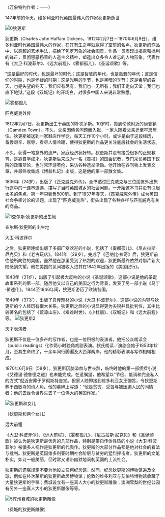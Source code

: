 （万象特约作者：一一）

147年前的今天，维多利亚时代英国最伟大的作家狄更斯逝世

![0狄更斯](0狄更斯.png)

狄更斯（Charles John Huffam Dickens，1812年2月7日－1870年6月9日），维多利亚时代英国最伟大的作家，在其有生之年就赢得了空前的名声。狄更斯的作品中，以高超的艺术手法，描绘了包罗万象的社会图景，作品一贯表现出揭露和批判的锋芒，贯彻惩恶扬善的人道主义精神，塑造出众多令人难忘的人物形象。代表作有《大卫·科波菲尔》、《远大前程》、《雾都孤儿》、《圣诞颂歌》等。

“这是最好的时代，也是最坏的时代；这是智慧的年代，也是愚蠢的年代；这是信仰的时期，也是怀疑的时期；这是光明的季节，也是黑暗的季节；这是希望的春天，也是失望的冬天；我们应有尽有，我们也一无所有；我们正走向天堂；我们也直下地狱。”这段《双城记》的开场白，对很多中国人来说非常熟悉。

![雾都孤儿](雾都孤儿.jpg)

匹克威克外传

1812年2月7日，狄更斯出生于英国的朴次茅斯。10岁时，搬到伦敦附近的康登镇（Camden Town）。不久，父亲因债务问题而入狱，一家人随着父亲迁至牢房居住。狄更斯被送到一家鞋店作学徒，每天工作10个小时。或许是由于这段经历，备尝艰辛、屈辱，看尽人情冷暖，使得狄更斯的作品更关注底层社会的生活状态。

不久，获得一笔意外的遗产，家庭经济状好转。狄更斯并没有接受很多的正规教育，是靠自学成才。狄更斯后来成为一名《晨报》的国会记者，专门采访英国下议院的政策辩论，也时常环游英伦，采访各种选举活动。他开始在各刊物上发表文章，并最终收集成《博兹札记》出版，这是他的第一部散文集。

1836年（24岁），出版了《匹克威克外传》，全书透过匹克威克与三位朋友外出旅行途中的一连串遭遇，描写了当时英国城乡的社会问题。一开始这本书并没有引起太多的焦点，第一年只销售500册。到了1837年春天，《匹克威克外传》成为英国社会争相讨论的话题，出现了“匹克威克热”，街头出现了各种各样与匹克威克有关的商品。

![1查尔斯·狄更斯的出生地](1查尔斯·狄更斯的出生地.JPG)

查尔斯·狄更斯的出生地

大卫·科波菲尔

之后，狄更斯连续出版了多部广受欢迎的小说，包括了《雾都孤儿》、《尼古拉斯·尼克贝》和《老古玩店》。1841年（29岁），完成了《巴纳比·拉奇》后，狄更斯前往他所向往的美国。虽然他在那里受到了热烈的欢迎，狄更斯最终依然对那片新大陆感到失望。他在美国的见闻被收入进其在1842年出版的《美国纪行》。

1843年（31岁），出版了引起极大反响的小说《圣诞颂歌》，这部小说是他的圣诞故事系列的第一部。随后他又以自己的美国之行为背景，发表了另一部小说《马丁·翟述伟》。1844至1846年间，狄更斯游历了欧陆各国。

1849年（37岁），出版了自传题材的小说《大卫·科波菲尔》，这部小说的内容与狄更斯的个人经历有很大关系。狄更斯之后的小说显得更为尖锐并具批判性，其中比较著名的包括了《荒凉山庄》、《艰难时世》、《小杜丽》、《双城记》和《远大前程》等。
![狄更斯2](狄更斯2.jpeg)

天才表演者

狄更斯不仅是一位多产的写作者，也是一位积极的表演者。他把公众朗读会（public readings）化作两小时独角戏剧表演。狄氏朗读／演剧会始于1853年12月，至其生命终了，十余年间行脚遍及大西洋两岸。他的精彩表演与写作相辅相成。

1870年6月9日（58岁），狄更斯因脑溢血与世长辞，临终时他的第一部侦探小说《艾德温·德鲁德之谜》也未能完成。在遗嘱里，他希望以“节俭、低调和完全私人的方式”就近安葬于罗彻斯特座堂。但家人随即接到维多利亚女王御旨，令狄更斯葬于西敏寺的诗人角。他的墓碑上写道：“他是贫穷、受苦与被压迫人民的同情者；他的去世令世界失去了一位伟大的英国作家。”

![狄更斯和女儿](狄更斯和女儿.jpg)

（狄更斯和两个女儿）

远大前程

《大卫·科波菲尔》、《远大前程》、《雾都孤儿》、《尼古拉斯·尼克贝》和《圣诞颂歌》被认为是狄更斯最优秀的几部作品，特别是带自传体性质的小说《大卫·科波菲尔》被很多人视作是狄更斯的代表作。狄更斯的大部分作品都是他对社会的看法与批判。狄更斯是英国维多利亚时期社会阶层与贫穷的猛烈抨击者。狄更斯的文笔朴实，如诗一般美丽，但时常又语带幽默地讽刺英国的上流社会。

狄更斯的遗嘱规定不要为他设立任何纪念馆。然而，纪念狄更斯的博物馆遍及全球，例如在朴次茅斯的狄更斯故居博物馆；伦敦的维多利亚与艾伯特博物馆收藏了大量狄更斯的手稿；费城设立有一座真人大小的狄更斯雕像；澳洲雪梨的世纪公园有另外一座真人大小的狄更斯雕像等等。

![5宾州费城的狄更斯雕像](5宾州费城的狄更斯雕像.png)

（费城的狄更斯雕像）